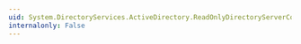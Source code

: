 ```yaml
---
uid: System.DirectoryServices.ActiveDirectory.ReadOnlyDirectoryServerCollection.CopyTo(System.DirectoryServices.ActiveDirectory.DirectoryServer[],System.Int32)
internalonly: False
---
```

